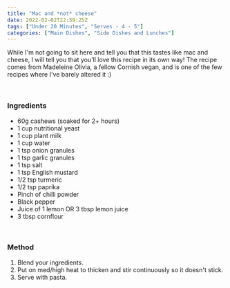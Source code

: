 ```yaml
---
title: "Mac and *not* cheese"
date: 2022-02-02T22:59:25Z
tags: ["Under 20 Minutes", "Serves - 4 - 5"]
categories: ["Main Dishes", "Side Dishes and Lunches"]
---
```

While I'm not going to sit here and tell you that this tastes like mac and cheese, I will tell you that you'll love this recipe in its own way! The recipe comes from Madeleine Olivia, a fellow Cornish vegan, and is one of the few recipes where I've barely altered it :)
&nbsp;

&nbsp;
### Ingredients
* 60g cashews (soaked for 2+ hours)
* 1 cup nutritional yeast
* 1 cup plant milk
* 1 cup water
* 1 tsp onion granules
* 1 tsp garlic granules
* 1 tsp salt
* 1 tsp English mustard
* 1/2 tsp turmeric
* 1/2 tsp paprika
* Pinch of chilli powder
* Black pepper
* Juice of 1 lemon OR 3 tbsp lemon juice
* 3 tbsp cornflour
&nbsp;

&nbsp;
### Method
1. Blend your ingredients.
2. Put on med/high heat to thicken and stir continuously so it doesn't stick.
3. Serve with pasta.


